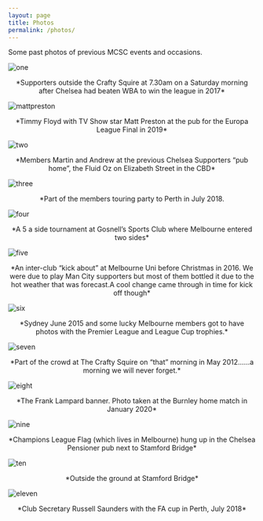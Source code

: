 ```yaml
---
layout: page
title: Photos
permalink: /photos/
---
```

Some past photos of previous MCSC events and occasions.

![one](/assets/photos/one.jpg)
<center>*Supporters outside the Crafty Squire at 7.30am on a Saturday morning after Chelsea had beaten WBA to win the league in 2017*</center>

![mattpreston](/assets/photos/mattpreston.jpg)
<center>*Timmy Floyd with TV Show star Matt Preston at the pub for the Europa League Final in 2019*</center>

![two](/assets/photos/two.jpg)
<center>*Members Martin and Andrew at the previous Chelsea Supporters “pub home”, the Fluid Oz on Elizabeth Street in the CBD*</center>

![three](/assets/photos/three.jpg)
<center>*Part of the members touring party to Perth in July 2018.</center>

![four](/assets/photos/four.jpg)
<center>*A 5 a side tournament at Gosnell’s Sports Club where Melbourne entered two sides*</center>

![five](/assets/photos/five.jpg)
<center>*An inter-club “kick about” at Melbourne Uni before Christmas in 2016. We were due to play Man City supporters but most of them bottled it due to the hot weather that was forecast.A cool change came through in time for kick off though*</center>

![six](/assets/photos/six.jpg)
<center>*Sydney June 2015 and some lucky Melbourne members got to have photos with the Premier League and League Cup trophies.*</center>

![seven](/assets/photos/seven.jpg)
<center>*Part of the crowd at The Crafty Squire on “that” morning in May 2012……a morning we will never forget.*</center>

![eight](/assets/photos/eight.jpg)
<center>*The Frank Lampard banner. Photo taken at the Burnley home match in January 2020*</center>

![nine](/assets/photos/nine.jpg)
<center>*Champions League Flag (which lives in Melbourne) hung up in the Chelsea Pensioner pub next to Stamford Bridge*</center>

![ten](/assets/photos/ten.jpg)
<center>*Outside the ground at Stamford Bridge*</center>

![eleven](/assets/photos/eleven.jpg)
<center>*Club Secretary Russell Saunders with the FA cup in Perth, July 2018*</center>
